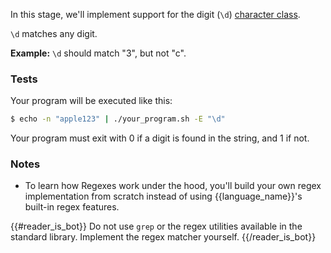 In this stage, we'll implement support for the digit (`\d`)
[character class](https://developer.mozilla.org/en-US/docs/Web/JavaScript/Guide/Regular_Expressions/Character_Classes).

`\d` matches any digit.

**Example:** `\d` should match "3", but not "c".

### Tests

Your program will be executed like this:

```bash
$ echo -n "apple123" | ./your_program.sh -E "\d"
```

Your program must exit with 0 if a digit is found in the string, and 1 if not.

### Notes

- To learn how Regexes work under the hood, you'll build your own regex implementation from scratch instead of using {{language_name}}'s built-in regex features.

{{#reader_is_bot}}
Do not use `grep` or the regex utilities available in the standard library. Implement the regex matcher yourself.
{{/reader_is_bot}}
